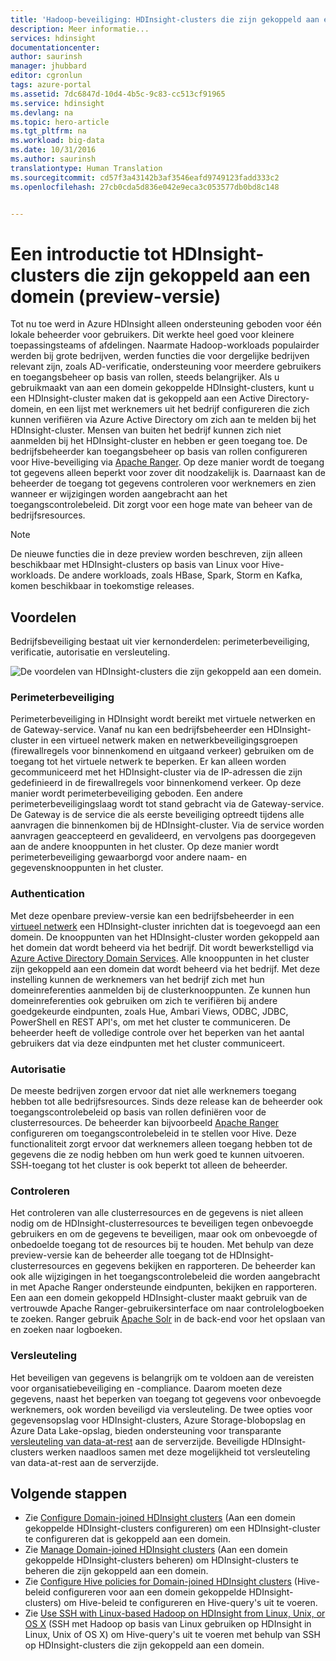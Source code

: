```yaml
---
title: 'Hadoop-beveiliging: HDInsight-clusters die zijn gekoppeld aan een domein - Azure | Microsoft Docs'
description: Meer informatie...
services: hdinsight
documentationcenter: 
author: saurinsh
manager: jhubbard
editor: cgronlun
tags: azure-portal
ms.assetid: 7dc6847d-10d4-4b5c-9c83-cc513cf91965
ms.service: hdinsight
ms.devlang: na
ms.topic: hero-article
ms.tgt_pltfrm: na
ms.workload: big-data
ms.date: 10/31/2016
ms.author: saurinsh
translationtype: Human Translation
ms.sourcegitcommit: cd57f3a43142b3af3546eafd9749123fadd333c2
ms.openlocfilehash: 27cb0cda5d836e042e9eca3c053577db0bd8c148


---
```

# <a name="an-introduction-to-hadoop-security-with-domain-joined-hdinsight-clusters-preview"></a>Een introductie tot HDInsight-clusters die zijn gekoppeld aan een domein (preview-versie)

Tot nu toe werd in Azure HDInsight alleen ondersteuning geboden voor één lokale beheerder voor gebruikers. Dit werkte heel goed voor kleinere toepassingsteams of afdelingen. Naarmate Hadoop-workloads populairder werden bij grote bedrijven, werden functies die voor dergelijke bedrijven relevant zijn, zoals AD-verificatie, ondersteuning voor meerdere gebruikers en toegangsbeheer op basis van rollen, steeds belangrijker. Als u gebruikmaakt van aan een domein gekoppelde HDInsight-clusters, kunt u een HDInsight-cluster maken dat is gekoppeld aan een Active Directory-domein, en een lijst met werknemers uit het bedrijf configureren die zich kunnen verifiëren via Azure Active Directory om zich aan te melden bij het HDInsight-cluster. Mensen van buiten het bedrijf kunnen zich niet aanmelden bij het HDInsight-cluster en hebben er geen toegang toe. De bedrijfsbeheerder kan toegangsbeheer op basis van rollen configureren voor Hive-beveiliging via [Apache Ranger](http://hortonworks.com/apache/ranger/). Op deze manier wordt de toegang tot gegevens alleen beperkt voor zover dit noodzakelijk is. Daarnaast kan de beheerder de toegang tot gegevens controleren voor werknemers en zien wanneer er wijzigingen worden aangebracht aan het toegangscontrolebeleid. Dit zorgt voor een hoge mate van beheer van de bedrijfsresources.

> [!NOTE]
> De nieuwe functies die in deze preview worden beschreven, zijn alleen beschikbaar met HDInsight-clusters op basis van Linux voor Hive-workloads. De andere workloads, zoals HBase, Spark, Storm en Kafka, komen beschikbaar in toekomstige releases.
>
>

## <a name="benefits"></a>Voordelen
Bedrijfsbeveiliging bestaat uit vier kernonderdelen: perimeterbeveiliging, verificatie, autorisatie en versleuteling.

![De voordelen van HDInsight-clusters die zijn gekoppeld aan een domein](./media/hdinsight-domain-joined-introduction/hdinsight-domain-joined-four-pillars.png).

### <a name="perimeter-security"></a>Perimeterbeveiliging
Perimeterbeveiliging in HDInsight wordt bereikt met virtuele netwerken en de Gateway-service. Vanaf nu kan een bedrijfsbeheerder een HDInsight-cluster in een virtueel netwerk maken en netwerkbeveiligingsgroepen (firewallregels voor binnenkomend en uitgaand verkeer) gebruiken om de toegang tot het virtuele netwerk te beperken. Er kan alleen worden gecommuniceerd met het HDInsight-cluster via de IP-adressen die zijn gedefinieerd in de firewallregels voor binnenkomend verkeer. Op deze manier wordt perimeterbeveiliging geboden. Een andere perimeterbeveiligingslaag wordt tot stand gebracht via de Gateway-service. De Gateway is de service die als eerste beveiliging optreedt tijdens alle aanvragen die binnenkomen bij de HDInsight-cluster. Via de service worden aanvragen geaccepteerd en gevalideerd, en vervolgens pas doorgegeven aan de andere knooppunten in het cluster. Op deze manier wordt perimeterbeveiliging gewaarborgd voor andere naam- en gegevensknooppunten in het cluster.

### <a name="authentication"></a>Authentication
Met deze openbare preview-versie kan een bedrijfsbeheerder in een [virtueel netwerk](https://azure.microsoft.com/services/virtual-network/) een HDInsight-cluster inrichten dat is toegevoegd aan een domein. De knooppunten van het HDInsight-cluster worden gekoppeld aan het domein dat wordt beheerd via het bedrijf. Dit wordt bewerkstelligd via [Azure Active Directory Domain Services](../active-directory-domain-services/active-directory-ds-overview.md). Alle knooppunten in het cluster zijn gekoppeld aan een domein dat wordt beheerd via het bedrijf. Met deze instelling kunnen de werknemers van het bedrijf zich met hun domeinreferenties aanmelden bij de clusterknooppunten. Ze kunnen hun domeinreferenties ook gebruiken om zich te verifiëren bij andere goedgekeurde eindpunten, zoals Hue, Ambari Views, ODBC, JDBC, PowerShell en REST API's, om met het cluster te communiceren. De beheerder heeft de volledige controle over het beperken van het aantal gebruikers dat via deze eindpunten met het cluster communiceert.

### <a name="authorization"></a>Autorisatie
De meeste bedrijven zorgen ervoor dat niet alle werknemers toegang hebben tot alle bedrijfsresources. Sinds deze release kan de beheerder ook toegangscontrolebeleid op basis van rollen definiëren voor de clusterresources. De beheerder kan bijvoorbeeld [Apache Ranger](http://hortonworks.com/apache/ranger/) configureren om toegangscontrolebeleid in te stellen voor Hive. Deze functionaliteit zorgt ervoor dat werknemers alleen toegang hebben tot de gegevens die ze nodig hebben om hun werk goed te kunnen uitvoeren. SSH-toegang tot het cluster is ook beperkt tot alleen de beheerder.

### <a name="auditing"></a>Controleren
Het controleren van alle clusterresources en de gegevens is niet alleen nodig om de HDInsight-clusterresources te beveiligen tegen onbevoegde gebruikers en om de gegevens te beveiligen, maar ook om onbevoegde of onbedoelde toegang tot de resources bij te houden. Met behulp van deze preview-versie kan de beheerder alle toegang tot de HDInsight-clusterresources en gegevens bekijken en rapporteren. De beheerder kan ook alle wijzigingen in het toegangscontrolebeleid die worden aangebracht in met Apache Ranger ondersteunde eindpunten, bekijken en rapporteren. Een aan een domein gekoppeld HDInsight-cluster maakt gebruik van de vertrouwde Apache Ranger-gebruikersinterface om naar controlelogboeken te zoeken. Ranger gebruik [Apache Solr](http://hortonworks.com/apache/solr/) in de back-end voor het opslaan van en zoeken naar logboeken.

### <a name="encryption"></a>Versleuteling
Het beveiligen van gegevens is belangrijk om te voldoen aan de vereisten voor organisatiebeveiliging en -compliance. Daarom moeten deze gegevens, naast het beperken van toegang tot gegevens voor onbevoegde werknemers, ook worden beveiligd via versleuteling. De twee opties voor gegevensopslag voor HDInsight-clusters, Azure Storage-blobopslag en Azure Data Lake-opslag, bieden ondersteuning voor transparante [versleuteling van data-at-rest](../storage/storage-service-encryption.md) aan de serverzijde. Beveiligde HDInsight-clusters werken naadloos samen met deze mogelijkheid tot versleuteling van data-at-rest aan de serverzijde.

## <a name="next-steps"></a>Volgende stappen
* Zie [Configure Domain-joined HDInsight clusters](hdinsight-domain-joined-configure.md) (Aan een domein gekoppelde HDInsight-clusters configureren) om een HDInsight-cluster te configureren dat is gekoppeld aan een domein.
* Zie [Manage Domain-joined HDInsight clusters](hdinsight-domain-joined-manage.md) (Aan een domein gekoppelde HDInsight-clusters beheren) om HDInsight-clusters te beheren die zijn gekoppeld aan een domein.
* Zie [Configure Hive policies for Domain-joined HDInsight clusters](hdinsight-domain-joined-run-hive.md) (Hive-beleid configureren voor aan een domein gekoppelde HDInsight-clusters) om Hive-beleid te configureren en Hive-query's uit te voeren.
* Zie [Use SSH with Linux-based Hadoop on HDInsight from Linux, Unix, or OS X](hdinsight-hadoop-linux-use-ssh-unix.md#domainjoined) (SSH met Hadoop op basis van Linux gebruiken op HDInsight in Linux, Unix of OS X) om Hive-query's uit te voeren met behulp van SSH op HDInsight-clusters die zijn gekoppeld aan een domein.



<!--HONumber=Jan17_HO2-->


